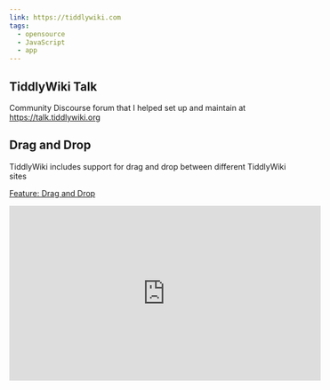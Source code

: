 ```yaml
---
link: https://tiddlywiki.com
tags:
  - opensource
  - JavaScript
  - app
---
```


## TiddlyWiki Talk

Community Discourse forum that I helped set up and maintain at <https://talk.tiddlywiki.org>
## Drag and Drop

TiddlyWiki includes support for drag and drop between different TiddlyWiki sites

[Feature: Drag and Drop]([](https://tiddlywiki.com/static/Drag%2520and%2520Drop.html))

<iframe width="560" height="315" src="https://www.youtube-nocookie.com/embed/axgRphzRPMU?si=yNeJTy5o2k125UDa" title="YouTube video player" frameborder="0" allow="accelerometer; autoplay; clipboard-write; encrypted-media; gyroscope; picture-in-picture; web-share" referrerpolicy="strict-origin-when-cross-origin" allowfullscreen></iframe>